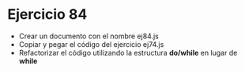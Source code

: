 # Ejercicio 84

- Crear un documento con el nombre ej84.js
- Copiar y pegar el código del ejercicio ej74.js
- Refactorizar el código utilizando la estructura **do/while** en lugar de **while**
